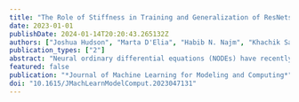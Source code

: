 ```yaml
---
title: "The Role of Stiffness in Training and Generalization of ResNets"
date: 2023-01-01
publishDate: 2024-01-14T20:20:43.265132Z
authors: ["Joshua Hudson", "Marta D'Elia", "Habib N. Najm", "Khachik Sargsyan"]
publication_types: ["2"]
abstract: "Neural ordinary differential equations (NODEs) have recently regained popularity as large-depth limits of a large class of neural networks. In particular, residual neural networks (ResNets) are equivalent to an explicit Euler discretization of an underlying NODE, where the transition from one layer to the next is one time step of the discretization. The relationship between continuous and discrete neural networks has been of particular interest. Notably, analysis from the ordinary differential equation viewpoint can potentially lead to new insights for understanding the behavior of neural networks in general. In this work, we take inspiration from differential equations to define the concept of stiffness for a ResNet via the interpretation of a ResNet as the discretization of a NODE. We then examine the effects of stiffness on the ability of a ResNet to generalize, via computational studies on example problems coming from climate and chemistry models. We find that penalizing stiffness does have a unique regularizing effect, but we see no benefit to penalizing stiffness over L2 regularization (penalization of network parameter norms) in terms of predictive performance."
featured: false
publication: "*Journal of Machine Learning for Modeling and Computing*"
doi: "10.1615/JMachLearnModelComput.2023047131"
---
```



